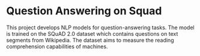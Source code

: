 # Question Answering on Squad
This project develops NLP models for question-answering tasks. The model is trained on the SQuAD 2.0 dataset which contains questions on text segments from Wikipedia. The dataset aims to measure the reading comprehension capabilities of machines.
